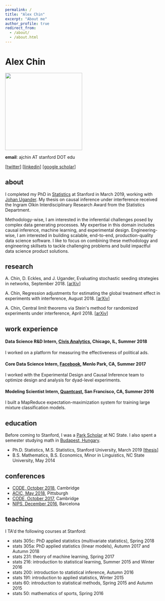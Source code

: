 ```yaml
---
permalink: /
title: "Alex Chin"
excerpt: "About me"
author_profile: true
redirect_from: 
  - /about/
  - /about.html
---
```


# Alex Chin

<img src="trevi.png" width="250">

**email**: ajchin AT stanford DOT edu

[[twitter](https://twitter.com/ajwchin)] [[linkedin](https://www.linkedin.com/in/ajwchin/)] [[google scholar](https://scholar.google.com/citations?user=l-qCAaAAAAAJ&hl=en)]


## about

I completed my PhD in [Statistics](https://statistics.stanford.edu/) at Stanford in March 2019, working with [Johan Ugander](https://web.stanford.edu/~jugander/).  My thesis on causal inference under interference received the Ingram Olkin Interdisciplinary Research Award from the Statistics Department.

Methodology-wise, I am interested in the inferential challenges posed by complex data generating processes. My expertise in this domain includes causal inference, machine learning, and experimental design. Engineering-wise, I am interested in building scalable, end-to-end, production-quality data science software. I like to focus on combining these methodology and engineering skillsets to tackle challenging problems and build impactful data science product solutions.

<!---Here is my [CV](alex-chin-cv.pdf).--->

## research

A. Chin, D. Eckles, and J. Ugander, Evaluating stochastic seeding strategies in networks, September 2018.  [[arXiv](https://arxiv.org/abs/1809.09561)]

A. Chin, Regression adjustments for estimating the global treatment effect in experiments with interference, August 2018.  [[arXiv](https://arxiv.org/abs/1808.08683)]

A. Chin, Central limit theorems via Stein's method for randomized experiments under interference, April 2018. [[arXiv](https://arxiv.org/abs/1804.03105)]

## work experience

#### Data Science R&D Intern, [Civis Analytics](https://www.civisanalytics.com/), Chicago, IL, Summer 2018
I worked on a platform for measuring the effectiveness of political ads.

#### Core Data Science Intern, [Facebook](https://research.fb.com/category/data-science/), Menlo Park, CA, Summer 2017
I worked with the Experimental Design and Causal Inference team to optimize design and analysis for dyad-level experiments.

#### Modeling Scientist Intern, [Quantcast](https://www.quantcast.com/), San Francisco, CA, Summer 2016
I built a MapReduce expectation-maximization system for training large mixture classification models.

## education

Before coming to Stanford, I was a [Park Scholar](https://park.ncsu.edu/) at NC State.  I also spent a semester studying math in [Budapest, Hungary](https://www.budapestsemesters.com/).

* Ph.D. Statistics, M.S. Statistics, Stanford University, March 2019 [[thesis](thesis-augmented.pdf)]
* B.S. Mathematics, B.S. Economics, Minor in Linguistics, NC State University, May 2014

## conferences
* [CODE, October 2018](http://ide.mit.edu/events/2018-conference-digital-experimentation-code-0), Cambridge
* [ACIC, May 2018](https://www.cmu.edu/acic2018/), Pittsburgh
* [CODE, October 2017](http://ide.mit.edu/sites/default/files/agendas/CODE%202017%20Agenda.pdf), Cambridge
* [NIPS, December 2016](https://nips.cc/Conferences/2016), Barcelona

## teaching

I TA'd the following courses at Stanford:

* stats 305c: PhD applied statistics (multivariate statistics), Spring 2018
* stats 305a: PhD applied statistics (linear models), Autumn 2017 and Autumn 2018
* stats 231: theory of machine learning, Spring 2017
* stats 216: introduction to statistical learning, Summer 2015 and Winter 2016
* stats 200: introduction to statistical inference, Autumn 2016
* stats 191: introduction to applied statistics, Winter 2015
* stats 60: introduction to statistical methods, Spring 2015 and Autumn 2015
* stats 50: mathematics of sports, Spring 2016

